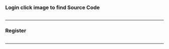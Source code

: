 <h3>Login click image to find Source Code</h3>
<a href="https://github.com/adarsh23012003/ui-using-tailwind/blob/main/login.html"> 
      <img src="https://github.com/adarsh23012003/ui-using-tailwind/assets/98144250/a151d474-314d-4fc3-af1c-480fb2d3c97f" alt="" />
</a>
<hr height='2'/>
<h3>Register</h3>
<a href="https://github.com/adarsh23012003/ui-using-tailwind/blob/main/register.html">
      <img src="https://github.com/adarsh23012003/ui-using-tailwind/assets/98144250/35964a12-2323-4fa7-b721-93c61ac6ebdd" alt="" />
</a>
<hr height='2'/>
